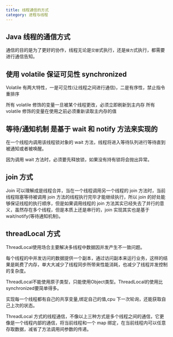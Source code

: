 ```yaml
---
title: 线程通信的方式
category: 进程与线程
---
```


## Java 线程的通信方式

通信的目的是为了更好的协作，线程无论是`交替`式执行，还是`接力`式执行，都需要进行通信告知。

## 使用 volatile 保证可见性 synchronized

Volatile 有两大特性，一是可见性(让线程之间进行通信)，二是有序性，禁止指令重排序

所有 volatile 修饰的变量一旦被某个线程更改，必须立即刷新到主内存
所有 volatile 修饰的变量在使用之前必须重新读取主内存的值

## 等待/通知机制 是基于 wait 和 notify 方法来实现的

在一个线程内调用该线程锁对象的 wait 方法，线程将进入等待队列进行等待直到被通知或者被唤醒。

因为调用 wait 方法时，必须要先释放锁，如果没有持有锁将会抛出异常。

## join 方式

Join 可以理解成是线程合并，当在一个线程调用另一个线程的 join 方法时，当前线程阻塞等待被调用 join 方法的线程执行完毕才能继续执行，所以 join 的好处能够保证线程的执行顺序，但是如果调用线程的 join 方法其实已经失去了并行的意义，虽然存在多个线程，但是本质上还是串行的，join 实现其实也是基于 wait/notify(等待通知机制)。

## threadLocal 方式

ThreadLocal使用场合主要解决多线程中数据因并发产生不一致问题。

每个线程的中并发访问的数据提供一个副本，通过访问副本来运行业务，这样的结果是耗费了内存，单大大减少了线程同步所带来性能消耗，也减少了线程并发控制的复杂度。

ThreadLocal不能使用原子类型，只能使用Object类型。ThreadLocal的使用比synchronized要简单得多。

实现每一个线程都有自己的共享变量,绑定自己的值,cpu 下一次轮询，还能获取自己上次的状态。

ThreadLocal 方式的线程通信，不像以上三种方式是多个线程之间的通信，它更像是一个线程内部的通信，将当前线程和一个 map 绑定，在当前线程内可以任意存取数据，减省了方法调用间参数的传递。

